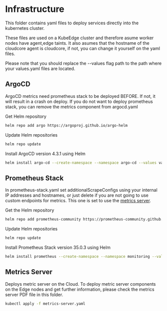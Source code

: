 # Infrastructure

This folder contains yaml files to deploy services directly into the kubernetes cluster.

These files are used on a KubeEdge cluster and therefore asume worker nodes have agent,edge taints. It also asumes that the hostname of the cloudcore agent is cloudcore, if not, you can change it yourself on the yaml files.

Please note that you should replace the --values flag path to the path where your values.yaml files are located.

## ArgoCD

ArgoCD metrics need prometheus stack to be deployed BEFORE. If not, it will result in a crash on deploy. If you do not want to deploy prometheus stack, you can remove the metrics component from argocd.yaml

Get Helm repository

```sh
helm repo add argo https://argoproj.github.io/argo-helm
```

Update Helm repositories

```sh
helm repo update
```

Install ArgoCD version 4.3.1 using Helm

```sh
helm install argo-cd --create-namespace --namespace argo-cd --values values.yaml --version 4.3.1 argo/argo-cd
```

## Prometheus Stack

In prometheus-stack.yaml set additionalScrapeConfigs using your internal IP addresses and hostnames, or just delete if you are not going to use custom endpoints for metrics. This one is set to use the [metrics server](https://github.com/kubernetes-sigs/metrics-server).

Get the Helm repository

```sh
helm repo add prometheus-community https://prometheus-community.github.io/helm-charts
```

Update Helm repositories

```sh
helm repo update
```

Install Prometheus Stack version 35.0.3 using Helm

```sh
helm install prometheus --create-namespace --namespace monitoring --values /home/alvaro/infra/prometheus.yaml prometheus-community/kube-prometheus-stack --version 35.0.3
```

## Metrics Server

Deploys metric server on the Cloud. To deploy metric server components on the Edge nodes and get further information, please check the metrics server PDF file in this folder.

```sh
kubectl apply -f metrics-server.yaml
```
